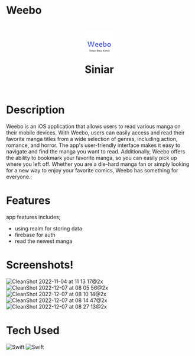 # Weebo
<div align="center">
       <h1> <img src="https://github.com/farisarie/Weebo/blob/main/Weabo/Assets.xcassets/iTunesArtwork.imageset/iTunesArtwork%402x.png" width="80px"><br/>Siniar</h1>
     </div>
<p align="center"> <a href="https://twitter.com/farisariep" target="_blank"><img alt="" src="https://img.shields.io/badge/Twitter-1DA1F2?style=normal&logo=twitter&logoColor=white" style="vertical-align:center" /></a> <a href="https://www.linkedin.com/in/farisarie/" target="_blank"><img alt="" src="https://img.shields.io/badge/LinkedIn-0077B5?style=normal&logo=linkedin&logoColor=white" style="vertical-align:center" /></a> </p>

# Description
Weebo is an iOS application that allows users to read various manga on their mobile devices. With Weebo, users can easily access and read their favorite manga titles from a wide selection of genres, including action, romance, and horror. The app's user-friendly interface makes it easy to navigate and find the manga you want to read. Additionally, Weebo offers the ability to bookmark your favorite manga, so you can easily pick up where you left off. Whether you are a die-hard manga fan or simply looking for a new way to enjoy your favorite comics, Weebo has something for everyone.:

# Features
app features includes;
- using realm for storing data
- firebase for auth
- read the newest manga 

# Screenshots!
![CleanShot 2022-11-04 at 11 13 17@2x](https://user-images.githubusercontent.com/79908524/199886710-bd305cb3-d05c-4cba-845e-79ee41920101.png)
![CleanShot 2022-12-07 at 08 05 56@2x](https://user-images.githubusercontent.com/79908524/206062514-52a05522-5bd2-4882-9c71-a48d9df44767.png)
![CleanShot 2022-12-07 at 08 10 14@2x](https://user-images.githubusercontent.com/79908524/206062986-e6a2bfbc-d8ac-470f-a3ae-cc5d1970b136.png)
![CleanShot 2022-12-07 at 08 14 47@2x](https://user-images.githubusercontent.com/79908524/206063567-d0059048-8002-4713-9182-737470746499.png)
![CleanShot 2022-12-07 at 08 27 13@2x](https://user-images.githubusercontent.com/79908524/206065120-7e6e1e5b-80c4-4e55-9de2-0b2887e75db7.png)


# Tech Used
 ![Swift](https://img.shields.io/badge/swift-F54A2A?style=for-the-badge&logo=swift&logoColor=white)
 ![Swift](https://img.shields.io/badge/UIKit-F54A2A?style=for-the-badge&logo=swift&logoColor=white)



 

